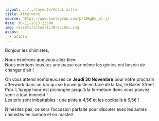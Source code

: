 ```yaml
---
layout: ../../layouts/ActuL.astro
title: Afterwork
source: https://www.instagram.com/p/C0KgBx_ol-j/
date: 30-11-2023 23:00
img: /assets/actus/1130-acidsu.png
assos:
  - acidsu
---
```


Bonjour les chimistes,

Nous espérons que vous allez bien.  
Nous méritons tous.tes une pause car même les génies ont besoin de changer d’air !

On vous attend nombreux.ses ce __Jeudi 30 Novembre__ pour notre prochain afterwork dans un bar qui se trouve juste en face de la fac, le Baker Street Pub. L’happy hour est prolongée jusqu’à la fermeture donc vous pouvez venir à tout moment !  
Les prix sont imbattables : une pinte à 4,5€ et les cocktails à 6,5€ !

N’hésitez pas, ce sera l’occasion parfaite pour discuter avec les autres chimistes en licence et en master!
